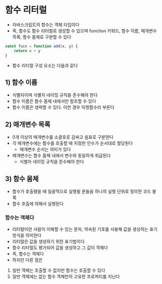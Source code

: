 # 함수 리터럴
- 자바스크립트의 함수는 객체 타입이다
- 즉, 함수도 함수 리터럴로 생성할 수 있으며 function 키워드, 함수 이름, 매개변수 목록, 함수 몸체로 구분할 수 있다
```typescript jsx
const fucn = function add(x, y) {
	return x + y
}
```
- 함수 리터럴 구성 요소는 다음과 같다
## 1) 함수 이름
- 식별자이며 식별자 네이밍 규칙을 준수해야 한다
- 함수 이름은 함수 몸체 내에서만 참조할 수 있다
- 함수 이름은 생략할 수 있다. 이런 경우 익명함수라 부른다

## 2) 매개변수 목록
- 0개 이상의 매개변수를 소괄호로 감싸고 쉼표로 구분한다
- 각 매개변수에는 함수를 호출할 때 지정한 인수가 순서대로 할당된다
  - 매개변수 순서는 의미가 있다
- 매개변수는 함수 몸체 내에서 변수와 동일하게 취급된다
  - 식별자 네이밍 규칙을 준수해야 한다

## 3) 함수 몸체
- 함수가 호출됐을 때 일괄적으로 실행될 문들을 하나의 실행 단위로 정의한 코드 블록
- 함수 호출에 의해서 실행된다

### 함수는 객체다
- 리터럴이란 사람이 이해할 수 있는 문자, 약속된 기호를 사용해 값을 생성하는 표기 방식을 의미한다
- 리터럴은 값을 생성하기 위한 표기법이다
- 함수 리터럴도 평가되어 값을 생성하고 그 값이 객체다
- 즉, 함수는 객체다
- 하지만 다른 점은 
1. 일반 객체는 호출할 수 없지만 함수는 호출할 수 있다
2. 일반 객체에는 없는 함수 객체만의 고유한 프로퍼티를 지닌다